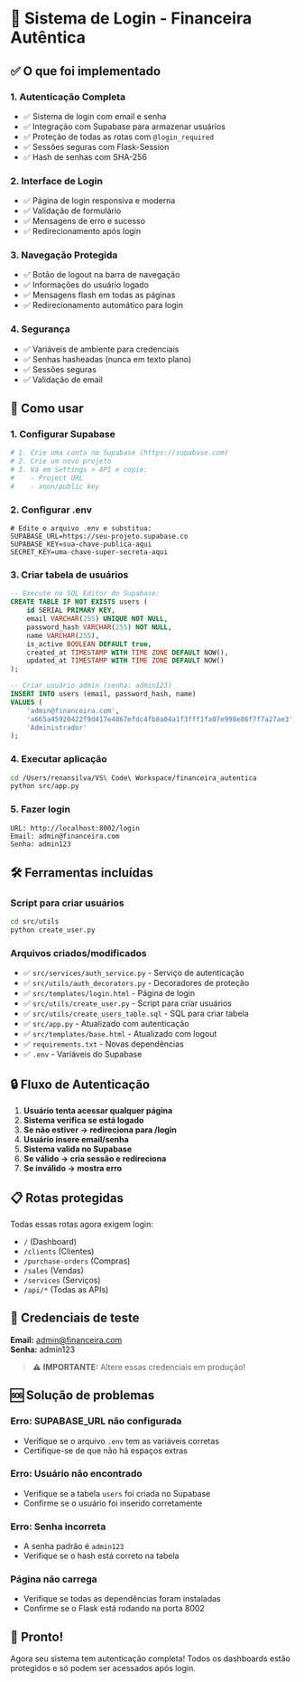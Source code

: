 # 🔐 Sistema de Login - Financeira Autêntica

## ✅ O que foi implementado

### 1. **Autenticação Completa**
- ✅ Sistema de login com email e senha
- ✅ Integração com Supabase para armazenar usuários
- ✅ Proteção de todas as rotas com `@login_required`
- ✅ Sessões seguras com Flask-Session
- ✅ Hash de senhas com SHA-256

### 2. **Interface de Login**
- ✅ Página de login responsiva e moderna
- ✅ Validação de formulário
- ✅ Mensagens de erro e sucesso
- ✅ Redirecionamento após login

### 3. **Navegação Protegida**
- ✅ Botão de logout na barra de navegação
- ✅ Informações do usuário logado
- ✅ Mensagens flash em todas as páginas
- ✅ Redirecionamento automático para login

### 4. **Segurança**
- ✅ Variáveis de ambiente para credenciais
- ✅ Senhas hasheadas (nunca em texto plano)
- ✅ Sessões seguras
- ✅ Validação de email

## 🚀 Como usar

### 1. **Configurar Supabase**
```bash
# 1. Crie uma conta no Supabase (https://supabase.com)
# 2. Crie um novo projeto
# 3. Vá em Settings > API e copie:
#    - Project URL
#    - anon/public key
```

### 2. **Configurar .env**
```env
# Edite o arquivo .env e substitua:
SUPABASE_URL=https://seu-projeto.supabase.co
SUPABASE_KEY=sua-chave-publica-aqui
SECRET_KEY=uma-chave-super-secreta-aqui
```

### 3. **Criar tabela de usuários**
```sql
-- Execute no SQL Editor do Supabase:
CREATE TABLE IF NOT EXISTS users (
    id SERIAL PRIMARY KEY,
    email VARCHAR(255) UNIQUE NOT NULL,
    password_hash VARCHAR(255) NOT NULL,
    name VARCHAR(255),
    is_active BOOLEAN DEFAULT true,
    created_at TIMESTAMP WITH TIME ZONE DEFAULT NOW(),
    updated_at TIMESTAMP WITH TIME ZONE DEFAULT NOW()
);

-- Criar usuário admin (senha: admin123)
INSERT INTO users (email, password_hash, name) 
VALUES (
    'admin@financeira.com', 
    'a665a45920422f9d417e4867efdc4fb8a04a1f3fff1fa07e998e86f7f7a27ae3', 
    'Administrador'
);
```

### 4. **Executar aplicação**
```bash
cd /Users/renansilva/VS\ Code\ Workspace/financeira_autentica
python src/app.py
```

### 5. **Fazer login**
```
URL: http://localhost:8002/login
Email: admin@financeira.com
Senha: admin123
```

## 🛠️ Ferramentas incluídas

### **Script para criar usuários**
```bash
cd src/utils
python create_user.py
```

### **Arquivos criados/modificados**
- ✅ `src/services/auth_service.py` - Serviço de autenticação
- ✅ `src/utils/auth_decorators.py` - Decoradores de proteção
- ✅ `src/templates/login.html` - Página de login
- ✅ `src/utils/create_user.py` - Script para criar usuários
- ✅ `src/utils/create_users_table.sql` - SQL para criar tabela
- ✅ `src/app.py` - Atualizado com autenticação
- ✅ `src/templates/base.html` - Atualizado com logout
- ✅ `requirements.txt` - Novas dependências
- ✅ `.env` - Variáveis do Supabase

## 🔒 Fluxo de Autenticação

1. **Usuário tenta acessar qualquer página**
2. **Sistema verifica se está logado**
3. **Se não estiver → redireciona para /login**
4. **Usuário insere email/senha**
5. **Sistema valida no Supabase**
6. **Se válido → cria sessão e redireciona**
7. **Se inválido → mostra erro**

## 📋 Rotas protegidas

Todas essas rotas agora exigem login:
- `/` (Dashboard)
- `/clients` (Clientes)
- `/purchase-orders` (Compras)
- `/sales` (Vendas)
- `/services` (Serviços)
- `/api/*` (Todas as APIs)

## 🎯 Credenciais de teste

**Email:** admin@financeira.com  
**Senha:** admin123

> ⚠️ **IMPORTANTE:** Altere essas credenciais em produção!

## 🆘 Solução de problemas

### **Erro: SUPABASE_URL não configurada**
- Verifique se o arquivo `.env` tem as variáveis corretas
- Certifique-se de que não há espaços extras

### **Erro: Usuário não encontrado**
- Verifique se a tabela `users` foi criada no Supabase
- Confirme se o usuário foi inserido corretamente

### **Erro: Senha incorreta**
- A senha padrão é `admin123`
- Verifique se o hash está correto na tabela

### **Página não carrega**
- Verifique se todas as dependências foram instaladas
- Confirme se o Flask está rodando na porta 8002

## 🎉 Pronto!

Agora seu sistema tem autenticação completa! Todos os dashboards estão protegidos e só podem ser acessados após login.